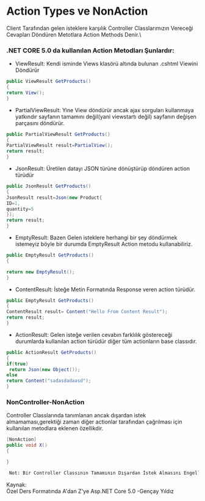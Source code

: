 
# Action Types ve NonAction




Client Tarafından gelen isteklere karşılık Controller Classlarımızın Vereceği Cevapları Döndüren Metotlara Action Methods Denir.\
### .NET CORE 5.0 da kullanılan Action Metodları Şunlardır:

- ViewResult:
Kendi isminde Views klasörü altında bulunan .cshtml Viewini Döndürür 

```C#
public ViewResult GetProducts()
{
return View();
}
```
- PartialViewResult:
Yine View döndürür ancak ajax sorguları kullanmaya yatkındır sayfanın tamamını değil(yani viewstartı değil) sayfanın değişen parçasını döndürür.
```C#
public PartialViewResult GetProducts()
{
PartialViewResult result=PartialView();
return result;
}
```
- JsonResult:
Üretilen datayı JSON türüne dönüştürüp döndüren action türüdür
```C#
public JsonResult GetProducts()
{
JsonResult result=Json(new Product{
ID=1,
quantity=5
});
return result;
}
```
- EmptyResult:
Bazen Gelen isteklere herhangi bir şey döndürmek istemeyiz böyle bir durumda EmptyResult Action metodu kullanabiliriz.
```C#
public EmptyResult GetProducts()
{

return new EmptyResult();
}
```
- ContentResult:
İsteğe Metin Formatında Response veren action türüdür.
```C#
public EmptyResult GetProducts()
{
ContentResult result= Content("Hello From Content Result");
return result;
}
```
- ActionResult: 
Gelen isteğe verilen cevabın farklılık göstereceği durumlarda kullanılan action türüdür diğer tüm actionların base classıdır.
```C#
public ActionResult GetProducts()
{
if(true)
 return Json(new Object());
else
return Content("sadasdadaasd");
}
```

### NonController-NonAction
Controller Classlarında tanımlanan ancak dışardan istek almamaması,gerektiği zaman diğer actionlar tarafından çağrılması için kullanılan metodlara eklenen özellikdir.
```C#
[NonAction]
public void X()
{

}
```
```bash
 Not: Bir Controller Classının Tamamının Dışardan İstek Almasını Engellemek İstiyorsak Controller Classının tanımlandığı satırının üstüne [NonController] Attribute Ekleyebiliriz
```
Kaynak: \
Özel Ders Formatında A'dan Z'ye Asp.NET Core 5.0  -Gençay Yıldız


  
